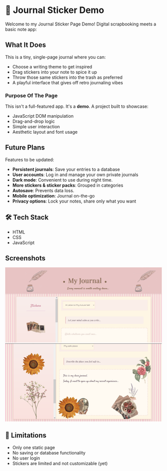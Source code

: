 # 📝 Journal Sticker Demo

Welcome to my Journal Sticker Page Demo! Digital scrapbooking meets a basic note app:

## What It Does

This is a tiny, single-page journal where you can:
- Choose a writing theme to get inspired
- Drag stickers into your note to spice it up
- Throw those same stickers into the trash as preferred 
- A playful interface that gives off retro journaling vibes

### Purpose Of The Page

This isn't a full-featured app. It's a **demo**. A project built to showcase:
- JavaScript DOM manipulation
- Drag-and-drop logic
- Simple user interaction
- Aesthetic layout and font usage

## Future Plans 

Features to be updated:
- **Persistent journals**: Save your entries to a database
- **User accounts**: Log in and manage your own private journals
- **Dark mode**: Convenient to use during night time.
- **More stickers & sticker packs**: Grouped in categories
- **Autosave**: Prevents data loss.
- **Mobile optimization**: Journal on-the-go
- **Privacy options**: Lock your notes, share only what you want

## 🛠 Tech Stack

- HTML
- CSS
- JavaScript

## Screenshots

![Header](./screenshots/journalsc1.PNG)
![The Note](./screenshots/journalsc2.PNG)

## 🚧 Limitations

- Only one static page
- No saving or database functionality
- No user login
- Stickers are limited and not customizable (yet)
